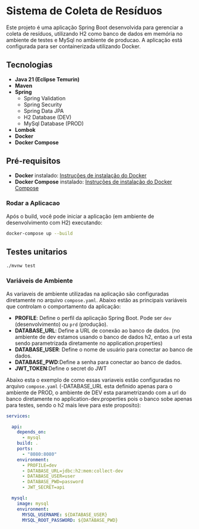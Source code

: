 # Sistema de Coleta de Resíduos

Este projeto é uma aplicação Spring Boot desenvolvida para gerenciar a coleta de resíduos, utilizando H2 como banco de dados em memória no ambiente de testes e MySql no ambiente de producao. A aplicação está configurada para ser containerizada utilizando Docker.

## Tecnologias

- **Java 21 (Eclipse Temurin)**
- **Maven**
- **Spring**
    - Spring Validation
    - Spring Security
    - Spring Data JPA
    - H2 Database (DEV)
    - MySql Database (PROD)
- **Lombok**
- **Docker**
- **Docker Compose**

## Pré-requisitos

- **Docker** instalado: [Instruções de instalação do Docker](https://docs.docker.com/get-docker/)
- **Docker Compose** instalado: [Instruções de instalação do Docker Compose](https://docs.docker.com/compose/install/)

### Rodar a Aplicacao

Após o build, você pode iniciar a aplicação (em ambiente de desenvolvimento com H2) executando:

```bash
docker-compose up --build
```
## Testes unitarios

```bash
./mvnw test
```

### Variáveis de Ambiente

As variaveis de ambiente utilizadas na aplicação são configuradas diretamente no arquivo `compose.yaml`. Abaixo estão as principais variáveis que controlam o comportamento da aplicação:

- **PROFILE**: Define o perfil da aplicação Spring Boot. Pode ser `dev` (desenvolvimento) ou `prd` (produção).
- **DATABASE_URL**: Define a URL de conexão ao banco de dados. (no ambiente de dev estamos usando o banco de dados h2, entao a url esta sendo parametrizada diretamente no application.properties)
- **DATABASE_USER**: Define o nome de usuário para conectar ao banco de dados.
- **DATABASE_PWD**:Define a senha para conectar ao banco de dados.
- **JWT_TOKEN**:Define o secret do JWT

Abaixo esta o exemplo de como essas variaveis estão configuradas no arquivo `compose.yaml` (-DATABASE_URL esta definido apenas para o ambiente de PROD, o ambiente de DEV esta parametrizando com a url do banco diretamente no application-dev.properties pois o banco sobe apenas para testes, sendo o h2 mais leve para este proposito):

```yaml
services:

  api:
    depends_on:
      - mysql
    build: .
    ports:
      - "8080:8080"
    environment:
      - PROFILE=dev
      - DATABASE_URL=jdbc:h2:mem:collect-dev
      - DATABASE_USER=user
      - DATABASE_PWD=password
      - JWT_SECRET=api

  mysql:
    image: mysql
    environment:
      MYSQL_USERNAME: ${DATABASE_USER}
      MYSQL_ROOT_PASSWORD: ${DATABASE_PWD}
